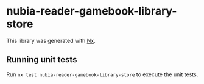 # nubia-reader-gamebook-library-store

This library was generated with [Nx](https://nx.dev).

## Running unit tests

Run `nx test nubia-reader-gamebook-library-store` to execute the unit tests.
